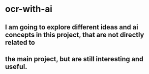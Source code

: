 # ocr-with-ai

## I am going to explore different ideas and ai concepts in this project, that are not directly related to 
## the main project, but are still interesting and useful.


